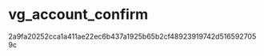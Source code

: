 vg_account_confirm
==================


2a9fa20252cca1a411ae22ec6b437a1925b65b2cf48923919742d5165927059c
